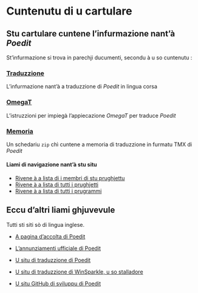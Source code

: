# Cuntenutu di u cartulare

## Stu cartulare cuntene l’infurmazione nant’à _Poedit_

St’infurmazione si trova in parechji ducumenti, secondu à u so cuntenutu :

### [Traduzzione](Traduzzione.md)
L’infurmazione nant’à a traduzzione di _Poedit_ in lingua corsa

### [OmegaT](OmegaT.md)
L’istruzzioni per impiegà l’appiecazione _OmegaT_ per traduce _Poedit_

### [Memoria](Memoria.zip)
Un schedariu `zip` chì cuntene a memoria di traduzzione in furmatu TMX di _Poedit_

#### Liami di navigazione nant’à stu situ
- [Rivene à a lista di i membri di stu prughjettu](./)
- [Rivene à a lista di tutti i prughjetti](../)
- [Rivene à a lista di tutti i prugrammi](../../../../#readme)

## Eccu d’altri liami ghjuvevule
Tutti sti siti sò di lingua inglese.

- [A pagina d’accolta di Poedit](https://poedit.net/)

- [L’annunziamenti ufficiale di Poedit](https://poedit.net/news)

- [U situ di traduzzione di Poedit](https://crowdin.com/project/poedit)

- [U situ di traduzzione di WinSparkle, u so stalladore](https://crowdin.com/project/winsparkle)

- [U situ GitHub di sviluppu di Poedit](https://github.com/vslavik/poedit)
